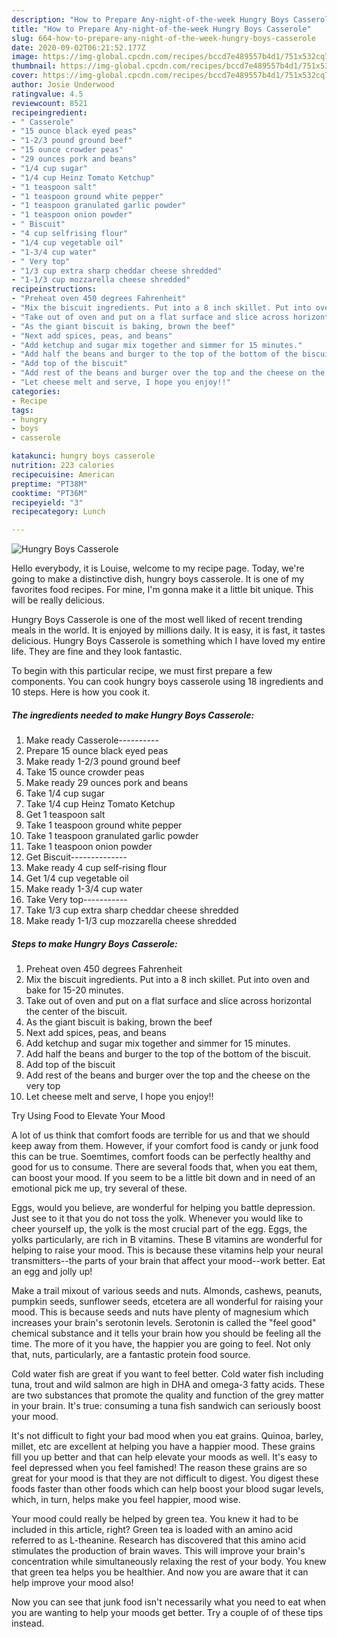 ```yaml
---
description: "How to Prepare Any-night-of-the-week Hungry Boys Casserole"
title: "How to Prepare Any-night-of-the-week Hungry Boys Casserole"
slug: 664-how-to-prepare-any-night-of-the-week-hungry-boys-casserole
date: 2020-09-02T06:21:52.177Z
image: https://img-global.cpcdn.com/recipes/bccd7e489557b4d1/751x532cq70/hungry-boys-casserole-recipe-main-photo.jpg
thumbnail: https://img-global.cpcdn.com/recipes/bccd7e489557b4d1/751x532cq70/hungry-boys-casserole-recipe-main-photo.jpg
cover: https://img-global.cpcdn.com/recipes/bccd7e489557b4d1/751x532cq70/hungry-boys-casserole-recipe-main-photo.jpg
author: Josie Underwood
ratingvalue: 4.5
reviewcount: 8521
recipeingredient:
- " Casserole"
- "15 ounce black eyed peas"
- "1-2/3 pound ground beef"
- "15 ounce crowder peas"
- "29 ounces pork and beans"
- "1/4 cup sugar"
- "1/4 cup Heinz Tomato Ketchup"
- "1 teaspoon salt"
- "1 teaspoon ground white pepper"
- "1 teaspoon granulated garlic powder"
- "1 teaspoon onion powder"
- " Biscuit"
- "4 cup selfrising flour"
- "1/4 cup vegetable oil"
- "1-3/4 cup water"
- " Very top"
- "1/3 cup extra sharp cheddar cheese shredded"
- "1-1/3 cup mozzarella cheese shredded"
recipeinstructions:
- "Preheat oven 450 degrees Fahrenheit"
- "Mix the biscuit ingredients. Put into a 8 inch skillet. Put into oven and bake for 15-20 minutes."
- "Take out of oven and put on a flat surface and slice across horizontal the center of the biscuit."
- "As the giant biscuit is baking, brown the beef"
- "Next add spices, peas, and beans"
- "Add ketchup and sugar mix together and simmer for 15 minutes."
- "Add half the beans and burger to the top of the bottom of the biscuit."
- "Add top of the biscuit"
- "Add rest of the beans and burger over the top and the cheese on the very top"
- "Let cheese melt and serve, I hope you enjoy!!"
categories:
- Recipe
tags:
- hungry
- boys
- casserole

katakunci: hungry boys casserole 
nutrition: 223 calories
recipecuisine: American
preptime: "PT38M"
cooktime: "PT36M"
recipeyield: "3"
recipecategory: Lunch

---
```



![Hungry Boys Casserole](https://img-global.cpcdn.com/recipes/bccd7e489557b4d1/751x532cq70/hungry-boys-casserole-recipe-main-photo.jpg)

Hello everybody, it is Louise, welcome to my recipe page. Today, we're going to make a distinctive dish, hungry boys casserole. It is one of my favorites food recipes. For mine, I'm gonna make it a little bit unique. This will be really delicious.

Hungry Boys Casserole is one of the most well liked of recent trending meals in the world. It is enjoyed by millions daily. It is easy, it is fast, it tastes delicious. Hungry Boys Casserole is something which I have loved my entire life. They are fine and they look fantastic.




To begin with this particular recipe, we must first prepare a few components. You can cook hungry boys casserole using 18 ingredients and 10 steps. Here is how you cook it.

<!--inarticleads1-->

##### The ingredients needed to make Hungry Boys Casserole:

1. Make ready  Casserole----------
1. Prepare 15 ounce black eyed peas
1. Make ready 1-2/3 pound ground beef
1. Take 15 ounce crowder peas
1. Make ready 29 ounces pork and beans
1. Take 1/4 cup sugar
1. Take 1/4 cup Heinz Tomato Ketchup
1. Get 1 teaspoon salt
1. Take 1 teaspoon ground white pepper
1. Take 1 teaspoon granulated garlic powder
1. Take 1 teaspoon onion powder
1. Get  Biscuit--------------
1. Make ready 4 cup self-rising flour
1. Get 1/4 cup vegetable oil
1. Make ready 1-3/4 cup water
1. Take  Very top-----------
1. Take 1/3 cup extra sharp cheddar cheese shredded
1. Make ready 1-1/3 cup mozzarella cheese shredded




<!--inarticleads2-->

##### Steps to make Hungry Boys Casserole:

1. Preheat oven 450 degrees Fahrenheit
1. Mix the biscuit ingredients. Put into a 8 inch skillet. Put into oven and bake for 15-20 minutes.
1. Take out of oven and put on a flat surface and slice across horizontal the center of the biscuit.
1. As the giant biscuit is baking, brown the beef
1. Next add spices, peas, and beans
1. Add ketchup and sugar mix together and simmer for 15 minutes.
1. Add half the beans and burger to the top of the bottom of the biscuit.
1. Add top of the biscuit
1. Add rest of the beans and burger over the top and the cheese on the very top
1. Let cheese melt and serve, I hope you enjoy!!




Try Using Food to Elevate Your Mood


A lot of us think that comfort foods are terrible for us and that we should keep away from them. However, if your comfort food is candy or junk food this can be true. Soemtimes, comfort foods can be perfectly healthy and good for us to consume. There are several foods that, when you eat them, can boost your mood. If you seem to be a little bit down and in need of an emotional pick me up, try several of these.

Eggs, would you believe, are wonderful for helping you battle depression. Just see to it that you do not toss the yolk. Whenever you would like to cheer yourself up, the yolk is the most crucial part of the egg. Eggs, the yolks particularly, are rich in B vitamins. These B vitamins are wonderful for helping to raise your mood. This is because these vitamins help your neural transmitters--the parts of your brain that affect your mood--work better. Eat an egg and jolly up!

Make a trail mixout of various seeds and nuts. Almonds, cashews, peanuts, pumpkin seeds, sunflower seeds, etcetera are all wonderful for raising your mood. This is because seeds and nuts have plenty of magnesium which increases your brain's serotonin levels. Serotonin is called the "feel good" chemical substance and it tells your brain how you should be feeling all the time. The more of it you have, the happier you are going to feel. Not only that, nuts, particularly, are a fantastic protein food source.

Cold water fish are great if you want to feel better. Cold water fish including tuna, trout and wild salmon are high in DHA and omega-3 fatty acids. These are two substances that promote the quality and function of the grey matter in your brain. It's true: consuming a tuna fish sandwich can seriously boost your mood. 

It's not difficult to fight your bad mood when you eat grains. Quinoa, barley, millet, etc are excellent at helping you have a happier mood. These grains fill you up better and that can help elevate your moods as well. It's easy to feel depressed when you feel famished! The reason these grains are so great for your mood is that they are not difficult to digest. You digest these foods faster than other foods which can help boost your blood sugar levels, which, in turn, helps make you feel happier, mood wise.

Your mood could really be helped by green tea. You knew it had to be included in this article, right? Green tea is loaded with an amino acid referred to as L-theanine. Research has discovered that this amino acid stimulates the production of brain waves. This will improve your brain's concentration while simultaneously relaxing the rest of your body. You knew that green tea helps you be healthier. And now you are aware that it can help improve your mood also!

Now you can see that junk food isn't necessarily what you need to eat when you are wanting to help your moods get better. Try  a  couple of  of  these  tips  instead.

